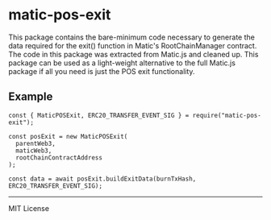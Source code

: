 # matic-pos-exit

This package contains the bare-minimum code necessary to generate the data 
required for the exit() function in Matic's RootChainManager contract. The code
in this package was extracted from Matic.js and cleaned up. This package can be
used as a light-weight alternative to the full Matic.js package if all you need
is just the POS exit functionality.

## Example

```
const { MaticPOSExit, ERC20_TRANSFER_EVENT_SIG } = require("matic-pos-exit");

const posExit = new MaticPOSExit(
  parentWeb3,
  maticWeb3,
  rootChainContractAddress
);

const data = await posExit.buildExitData(burnTxHash, ERC20_TRANSFER_EVENT_SIG);
```

---
MIT License
